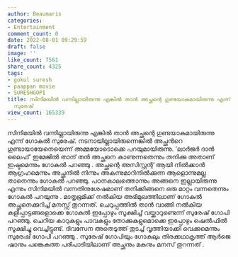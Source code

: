 ```yaml
---
author: Beaumaris
categories:
- Entertainment
comment_count: 0
date: 2022-08-01 09:29:59
draft: false
image: ''
like_count: 7561
share_count: 4325
tags:
- gokul suresh
- paappan movie
- SURESHGOPI
title: സിനിമയിൽ വന്നില്ലായിരുന്നു എങ്കിൽ താൻ അച്ഛന്റെ ഗുണ്ടയാകുമായിരുന്നു എന്ന് ഗോകുൽ
  സുരേഷ്
view_count: 165339
---
```


സിനിമയിൽ വന്നില്ലായിരുന്നു എങ്കിൽ താൻ അച്ഛന്റെ ഗുണ്ടയാകുമായിരുന്നു എന്ന് ഗോകുൽ സുരേഷ്. നടനായില്ലായിരുന്നെങ്കില്‍ അച്ഛന്‍റെ ഗുണ്ടായായേനെയെന്ന് അമ്മയോടൊക്കെ പറയുമായിരുന്നു. ’ലാർജർ ദാൻ ലൈഫ്’ ഇമേജിൽ താന് തൻ അച്ഛനെ കാണുന്നതെന്നും തനിക്കു അതാണ് ഇഷ്ടമെന്നും ഗോകുൽ പറഞ്ഞു . അച്ഛന്റെ അസിസ്റ്റന്റ് ആയി നിൽക്കാൻ ആഗ്രഹമെന്നും അച്ഛനിൽ നിന്നും അകന്നുമാറിനിൽക്കുന്ന ആളൊന്നുമല്ല താനെന്നും ഗോകുൽ പറഞ്ഞു. പഠനകാലത്തൊന്നും അങ്ങനെ ഇല്ലായിരുന്നു എന്നും സിനിമയിൽ വന്നതിനുശേഷമാണ് തനിക്കിങ്ങനെ ഒരു മാറ്റം വന്നതെന്നും ഗോകുൽ പറയുന്നു . മാതൃഭൂമിക്ക് നൽകിയ അഭിമുഖത്തിലാണ് ഗോകുൽ അച്ഛനെക്കുറിച്ച് മനസ്സ് തുറന്നത്. ചെറുപ്പത്തിൽ താൻ വാങ്ങി നൽകിയ കളിപ്പാട്ടങ്ങളൊക്കെ ഗോകുൽ ഇപ്പോഴും സൂക്ഷിച്ച് വയ്ക്കാറുണ്ടെന്ന് സുരേഷ് ഗോപി പറഞ്ഞു. ചെറിയ കാറുകളും പാവകളും തോക്കുകളുമൊക്കെ ഇപ്പോഴും ഷെൽഫിൽ സൂക്ഷിച്ചു വെച്ചിട്ടുണ്ട്. ദിവസേന അതെടുത്ത് തുടച്ച് വൃത്തിയാക്കി വെക്കുമെന്നും സുരേഷ് ഗോപി പറഞ്ഞു . സുരേഷ് ഗോപിയും ഗോകുലും തിരക്കഥാകൃത്ത് ആർജെ ഷാനും പങ്കെകുത്ത പരിപാടിയിലാണ് അച്ഛനും മകനും മനസ് തുറന്നത് .